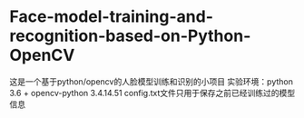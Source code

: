 # Face-model-training-and-recognition-based-on-Python-OpenCV
这是一个基于python/opencv的人脸模型训练和识别的小项目
  实验环境：python 3.6 + opencv-python 3.4.14.51
  config.txt文件只用于保存之前已经训练过的模型信息
